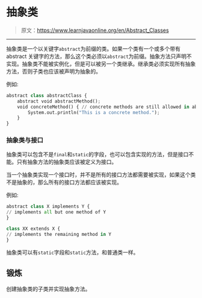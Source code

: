 # 抽象类

> 原文：<https://www.learnjavaonline.org/en/Abstract_Classes>

* * *

抽象类是一个以关键字`abstract`为前缀的类。如果一个类有一个或多个带有 abstract 关键字的方法，那么这个类必须以`abstract`为前缀。抽象方法只声明不实现。抽象类不能被实例化，但是可以被另一个类继承。继承类必须实现所有抽象方法，否则子类也应该被声明为抽象的。

例如:

```py
abstract class abstractClass { 
    abstract void abstractMethod(); 
    void concreteMethod() { // concrete methods are still allowed in abstract classes 
        System.out.println("This is a concrete method."); 
    } 
} 
```

### 抽象类与接口

抽象类可以包含不是`final`和`static`的字段，也可以包含实现的方法，但是接口不能。只有抽象方法的抽象类应该被定义为接口。

当一个抽象类实现一个接口时，并不是所有的接口方法都需要被实现，如果这个类不是抽象的，那么所有的接口方法都应该被实现。

例如:

```py
abstract class X implements Y {
// implements all but one method of Y
}

class XX extends X {
// implements the remaining method in Y
} 
```

抽象类可以有`static`字段和`static`方法，和普通类一样。

## 锻炼

创建抽象类的子类并实现抽象方法。